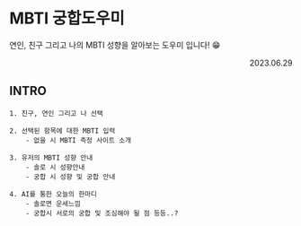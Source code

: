 # MBTI 궁합도우미
연인, 친구 그리고 나의 MBTI 성향을 알아보는 도우미 입니다! 😁

<p align="right">2023.06.29</p>

## INTRO
```
1. 친구, 연인 그리고 나 선택

2. 선택된 항목에 대한 MBTI 입력
    - 없을 시 MBTI 측정 사이트 소개

3. 유저의 MBTI 성향 안내
    - 솔로 시 성향안내
    - 궁합 시 성향 및 궁합 안내

4. AI를 통한 오늘의 한마디
    - 솔로면 운세느낌
    - 궁합시 서로의 궁합 및 조심해야 될 점 등등..?
```
